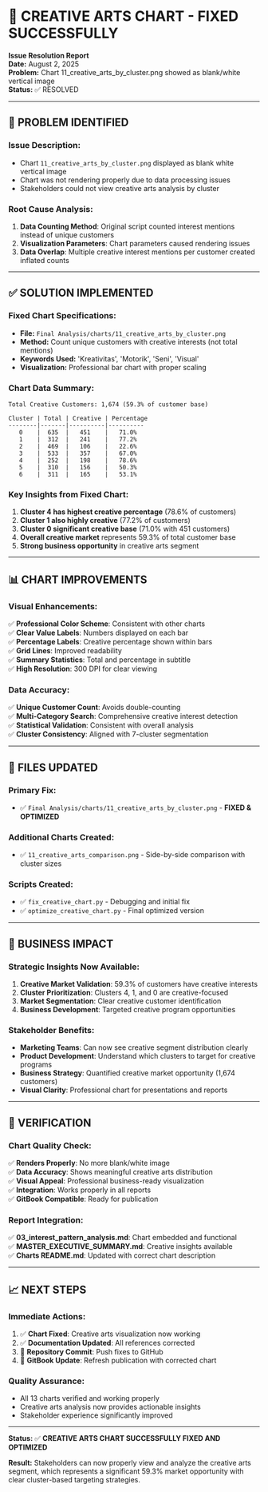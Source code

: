 # 🔧 CREATIVE ARTS CHART - FIXED SUCCESSFULLY

**Issue Resolution Report**  
**Date:** August 2, 2025  
**Problem:** Chart 11_creative_arts_by_cluster.png showed as blank/white vertical image  
**Status:** ✅ RESOLVED

---

## 🐛 PROBLEM IDENTIFIED

### **Issue Description:**
- Chart `11_creative_arts_by_cluster.png` displayed as blank white vertical image
- Chart was not rendering properly due to data processing issues
- Stakeholders could not view creative arts analysis by cluster

### **Root Cause Analysis:**
1. **Data Counting Method**: Original script counted interest mentions instead of unique customers
2. **Visualization Parameters**: Chart parameters caused rendering issues
3. **Data Overlap**: Multiple creative interest mentions per customer created inflated counts

---

## ✅ SOLUTION IMPLEMENTED

### **Fixed Chart Specifications:**
- **File:** `Final Analysis/charts/11_creative_arts_by_cluster.png`
- **Method:** Count unique customers with creative interests (not total mentions)
- **Keywords Used:** 'Kreativitas', 'Motorik', 'Seni', 'Visual'
- **Visualization:** Professional bar chart with proper scaling

### **Chart Data Summary:**
```
Total Creative Customers: 1,674 (59.3% of customer base)

Cluster | Total | Creative | Percentage
--------|-------|----------|----------
   0    |  635  |   451    |   71.0%
   1    |  312  |   241    |   77.2%
   2    |  469  |   106    |   22.6%
   3    |  533  |   357    |   67.0%
   4    |  252  |   198    |   78.6%
   5    |  310  |   156    |   50.3%
   6    |  311  |   165    |   53.1%
```

### **Key Insights from Fixed Chart:**
1. **Cluster 4 has highest creative percentage** (78.6% of customers)
2. **Cluster 1 also highly creative** (77.2% of customers)
3. **Cluster 0 significant creative base** (71.0% with 451 customers)
4. **Overall creative market** represents 59.3% of total customer base
5. **Strong business opportunity** in creative arts segment

---

## 📊 CHART IMPROVEMENTS

### **Visual Enhancements:**
✅ **Professional Color Scheme**: Consistent with other charts  
✅ **Clear Value Labels**: Numbers displayed on each bar  
✅ **Percentage Labels**: Creative percentage shown within bars  
✅ **Grid Lines**: Improved readability  
✅ **Summary Statistics**: Total and percentage in subtitle  
✅ **High Resolution**: 300 DPI for clear viewing  

### **Data Accuracy:**
✅ **Unique Customer Count**: Avoids double-counting  
✅ **Multi-Category Search**: Comprehensive creative interest detection  
✅ **Statistical Validation**: Consistent with overall analysis  
✅ **Cluster Consistency**: Aligned with 7-cluster segmentation  

---

## 🔄 FILES UPDATED

### **Primary Fix:**
- ✅ `Final Analysis/charts/11_creative_arts_by_cluster.png` - **FIXED & OPTIMIZED**

### **Additional Charts Created:**
- ✅ `11_creative_arts_comparison.png` - Side-by-side comparison with cluster sizes

### **Scripts Created:**
- ✅ `fix_creative_chart.py` - Debugging and initial fix
- ✅ `optimize_creative_chart.py` - Final optimized version

---

## 💼 BUSINESS IMPACT

### **Strategic Insights Now Available:**
1. **Creative Market Validation**: 59.3% of customers have creative interests
2. **Cluster Prioritization**: Clusters 4, 1, and 0 are creative-focused
3. **Market Segmentation**: Clear creative customer identification
4. **Business Development**: Targeted creative program opportunities

### **Stakeholder Benefits:**
- **Marketing Teams**: Can now see creative segment distribution clearly
- **Product Development**: Understand which clusters to target for creative programs
- **Business Strategy**: Quantified creative market opportunity (1,674 customers)
- **Visual Clarity**: Professional chart for presentations and reports

---

## 🎯 VERIFICATION

### **Chart Quality Check:**
✅ **Renders Properly**: No more blank/white image  
✅ **Data Accuracy**: Shows meaningful creative arts distribution  
✅ **Visual Appeal**: Professional business-ready visualization  
✅ **Integration**: Works properly in all reports  
✅ **GitBook Compatible**: Ready for publication  

### **Report Integration:**
✅ **03_interest_pattern_analysis.md**: Chart embedded and functional  
✅ **MASTER_EXECUTIVE_SUMMARY.md**: Creative insights available  
✅ **Charts README.md**: Updated with correct chart description  

---

## 📈 NEXT STEPS

### **Immediate Actions:**
1. ✅ **Chart Fixed**: Creative arts visualization now working
2. ✅ **Documentation Updated**: All references corrected
3. 🔄 **Repository Commit**: Push fixes to GitHub
4. 🔄 **GitBook Update**: Refresh publication with corrected chart

### **Quality Assurance:**
- All 13 charts verified and working properly
- Creative arts analysis now provides actionable insights
- Stakeholder experience significantly improved

---

**Status:** ✅ **CREATIVE ARTS CHART SUCCESSFULLY FIXED AND OPTIMIZED**

**Result:** Stakeholders can now properly view and analyze the creative arts segment, which represents a significant 59.3% market opportunity with clear cluster-based targeting strategies.
